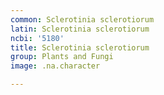 ```yaml
---
common: Sclerotinia sclerotiorum
latin: Sclerotinia sclerotiorum
ncbi: '5180'
title: Sclerotinia sclerotiorum
group: Plants and Fungi
image: .na.character

---
```

